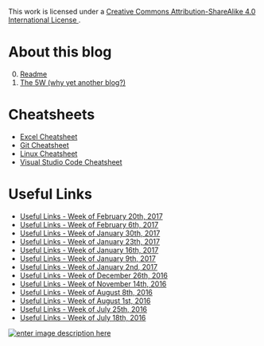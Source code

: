 This work is licensed under a [Creative Commons Attribution-ShareAlike 4.0 International License ](http://creativecommons.org/licenses/by-sa/4.0/).

# About this blog

0. [Readme](https://github.com/Elgolfin/Blog/blob/master/Readme.md)
1. [The 5W (why yet another blog?)](https://github.com/Elgolfin/Blog/blob/master/posts/the-five-5-whys.md)

# Cheatsheets

- [Excel Cheatsheet](https://github.com/Elgolfin/Blog/blob/master/posts/cheatsheets/cheatsheet-excel.md)
- [Git Cheatsheet](https://github.com/Elgolfin/Blog/blob/master/posts/cheatsheets/cheatsheet-git.md)
- [Linux Cheatsheet](https://github.com/Elgolfin/Blog/blob/master/posts/cheatsheets/cheatsheet-linux.md)
- [Visual Studio Code Cheatsheet](https://github.com/Elgolfin/Blog/blob/master/posts/cheatsheets/cheatsheet-vscode.md)

# Useful Links

- [Useful Links - Week of February 20th, 2017](https://github.com/Elgolfin/Blog/blob/master/posts/useful-links/links-week-2017-02-20.md)
- [Useful Links - Week of February 6th, 2017](https://github.com/Elgolfin/Blog/blob/master/posts/useful-links/links-week-2017-02-06.md)
- [Useful Links - Week of January 30th, 2017](https://github.com/Elgolfin/Blog/blob/master/posts/useful-links/links-week-2017-01-30.md)
- [Useful Links - Week of January 23th, 2017](https://github.com/Elgolfin/Blog/blob/master/posts/useful-links/links-week-2017-01-23.md)
- [Useful Links - Week of January 16th, 2017](https://github.com/Elgolfin/Blog/blob/master/posts/useful-links/links-week-2017-01-16.md)
- [Useful Links - Week of January 9th, 2017](https://github.com/Elgolfin/Blog/blob/master/posts/useful-links/links-week-2017-01-09.md)
- [Useful Links - Week of January 2nd, 2017](https://github.com/Elgolfin/Blog/blob/master/posts/useful-links/links-week-2017-01-02.md)
- [Useful Links - Week of December 26th, 2016](https://github.com/Elgolfin/Blog/blob/master/posts/useful-links/links-week-2016-12-26.md)
- [Useful Links - Week of November 14th, 2016](https://github.com/Elgolfin/Blog/blob/master/posts/useful-links/links-week-2016-11-14.md)
- [Useful Links - Week of August 8th, 2016](https://github.com/Elgolfin/Blog/blob/master/posts/useful-links/links-week-2016-08-08.md)
- [Useful Links - Week of August 1st, 2016](https://github.com/Elgolfin/Blog/blob/master/posts/useful-links/links-week-2016-08-01.md)
- [Useful Links - Week of July 25th, 2016](https://github.com/Elgolfin/Blog/blob/master/posts/useful-links/links-week-2016-07-25.md)
- [Useful Links - Week of July 18th, 2016](https://github.com/Elgolfin/Blog/blob/master/posts/useful-links/links-week-2016-07-18.md)

[![enter image description here](https://i.creativecommons.org/l/by-sa/4.0/80x15.png) ](http://creativecommons.org/licenses/by-sa/4.0/)